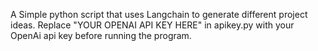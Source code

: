 A Simple python script that uses Langchain to generate different project ideas. Replace "YOUR OPENAI API KEY HERE" in apikey.py with your OpenAi api key before running the program.

